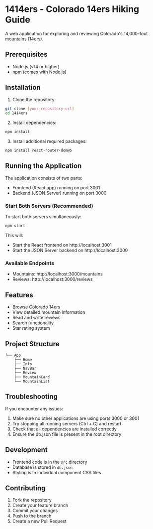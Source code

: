# 1414ers - Colorado 14ers Hiking Guide

A web application for exploring and reviewing Colorado's 14,000-foot mountains (14ers).

## Prerequisites

- Node.js (v14 or higher)
- npm (comes with Node.js)

## Installation

1. Clone the repository:
```bash
git clone [your-repository-url]
cd 1414ers
```

2. Install dependencies:
```bash
npm install
```

3. Install additional required packages:
```bash
npm install react-router-dom@5
```

## Running the Application

The application consists of two parts:
- Frontend (React app) running on port 3001
- Backend (JSON Server) running on port 3000

### Start Both Servers (Recommended)

To start both servers simultaneously:
```bash
npm start
```

This will:
- Start the React frontend on http://localhost:3001
- Start the JSON Server backend on http://localhost:3000

### Available Endpoints

- Mountains: http://localhost:3000/mountains
- Reviews: http://localhost:3000/reviews

## Features

- Browse Colorado 14ers
- View detailed mountain information
- Read and write reviews
- Search functionality
- Star rating system

## Project Structure

```
└── App
    ├── Home
    ├── Info
    ├── NavBar
    ├── Review
    ├── MountainCard
    └── MountainList
```

## Troubleshooting

If you encounter any issues:

1. Make sure no other applications are using ports 3000 or 3001
2. Try stopping all running servers (Ctrl + C) and restart
3. Check that all dependencies are installed correctly
4. Ensure the db.json file is present in the root directory

## Development

- Frontend code is in the `src` directory
- Database is stored in `db.json`
- Styling is in individual component CSS files

## Contributing

1. Fork the repository
2. Create your feature branch
3. Commit your changes
4. Push to the branch
5. Create a new Pull Request
